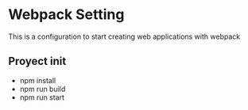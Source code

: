 # Webpack Setting
This is a configuration to start creating web applications with webpack

## Proyect init
- npm install
- npm run build
- npm run start
